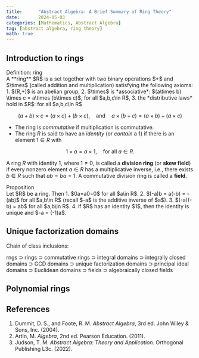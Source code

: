 ```yaml
---
title:      "Abstract Algebra: A Brief Summary of Ring Theory"
date:       2024-05-03
categories: [Mathematics, Abstract Algebra]
tag: [abstract algebra, ring theory]
math: true
---
```

## Introduction to rings
<div class="box-info" markdown="1">
<div class="title"> Definition: ring </div>
A **ring** $R$ is a set together with two binary operations $+$ and $\times$ (called addition and multiplication) satisfying the following axioms:
1. $(R,+)$ is an abelian group,
2. $\times$ is *associative*: $(a\times b) \times c = a\times (b\times c)$, for all $a,b,c\in R$,
3. the *distributive laws* hold in $R$: for all $a,b,c\in R$

$$
\begin{equation}
(a+b)\times c = (a\times c) + (b\times c), \quad \text{and}  \quad a\times (b+c) = (a\times b) + (a\times c)
\end{equation}
$$

</div>

- The ring is *commutative* if multiplication is commutative.
- The ring $R$ is said to have an *identity* (or *contain* a $1$) if there is an element $1\in R$ with 

$$
\begin{equation}
    1\times a = a\times 1, \quad \text{for all $a\in R$}.
\end{equation}
$$

A ring $R$ with identity $1$, where $1 \neq 0$, is called a **division ring** (or **skew field**) if every nonzero element $a\in R$ has a multiplicative inverse, i.e., there exists $b \in R$ such that $ab=ba=1$. A commutative division ring is called a **field**.

<div class="box-warning" markdown="1">
<div class="title"> Proposition </div>
Let $R$ be a ring. Then
1. $0a=a0=0$ for all $a\in R$.
2. $(-a)b = a(-b) = -(ab)$ for all $a,b\in R$ (recall $-a$ is the additive inverse of $a$).
3. $(-a)(-b) = ab$ for all $a,b\in R$.
4. if $R$ has an identity $1$, then the identity is unique and $-a = (-1)a$. 
</div>

## Unique factorization domains

Chain of class inclusions:

rngs $\supset$ rings $\supset$ commutative rings $\supset$ integral domains $\supset$ integrally closed domains $\supset$ GCD domains $\supset$ unique factorization domains $\supset$ principal ideal domains $\supset$ Euclidean domains $\supset$ fields $\supset$ algebraically closed fields

## Polynomial rings

## References
1. Dummit, D. S., and Foote, R. M. *Abstract Algebra*, 3rd ed. John Wiley & Sons, Inc. (2004).
2. Artin, M. *Algebra*, 2nd ed. Pearson Education. (2011).
3. Judson, T. M. *Abstract Algebra: Theory and Application*. Orthogonal Publishing L3c. (2022).
